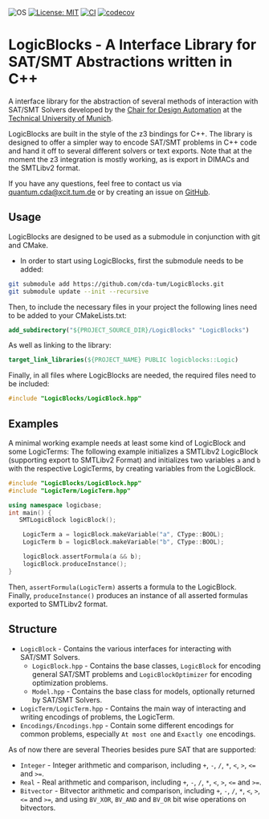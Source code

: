 ![OS](https://img.shields.io/badge/os-linux%20%7C%20macos%20%7C%20windows-blue?style=flat-square)
[![License: MIT](https://img.shields.io/badge/license-MIT-blue.svg?style=flat-square)](https://opensource.org/licenses/MIT)
[![CI](https://img.shields.io/github/actions/workflow/status/cda-tum/LogicBlocks/ci.yml?branch=main&style=flat-square&logo=github&label=c%2B%2B)](https://github.com/cda-tum/LogicBlocks/actions/workflows/ci.yml)
[![codecov](https://img.shields.io/codecov/c/github/cda-tum/LogicBlocks?style=flat-square&logo=codecov)](https://codecov.io/gh/cda-tum/LogicBlocks)

# LogicBlocks - A Interface Library for SAT/SMT Abstractions written in C++

A interface library for the abstraction of several methods of interaction with SAT/SMT Solvers developed by the [Chair for Design Automation](https://www.cda.cit.tum.de/) at the [Technical University of Munich](https://www.tum.de/).

LogicBlocks are built in the style of the z3 bindings for C++. The library is designed to offer a simpler way to encode SAT/SMT problems in C++ code and hand it off to several different solvers or text exports.
Note that at the moment the z3 integration is mostly working, as is export in DIMACs and the SMTLibv2 format.

If you have any questions, feel free to contact us via [quantum.cda@xcit.tum.de](mailto:quantum.cda@xcit.tum.de) or by creating an issue on [GitHub](https://github.com/cda-tum/LogicBlocks/issues).

## Usage

LogicBlocks are designed to be used as a submodule in conjunction with git and CMake.

- In order to start using LogicBlocks, first the submodule needs to be added:

```bash
git submodule add https://github.com/cda-tum/LogicBlocks.git
git submodule update --init --recursive
```

Then, to include the necessary files in your project the following lines need to be added to your CMakeLists.txt:

```cmake
add_subdirectory("${PROJECT_SOURCE_DIR}/LogicBlocks" "LogicBlocks")
```

As well as linking to the library:

```cmake
target_link_libraries(${PROJECT_NAME} PUBLIC logicblocks::Logic)
```

Finally, in all files where LogicBlocks are needed, the required files need to be included:

```cpp
#include "LogicBlocks/LogicBlock.hpp"
```

## Examples

A minimal working example needs at least some kind of LogicBlock and some LogicTerms:
The following example initializes a SMTLibv2 LogicBlock (supporting export to SMTLibv2 Format) and initializes two variables `a` and `b` with the respective LogicTerms, by creating variables from the LogicBlock.

```cpp
#include "LogicBlocks/LogicBlock.hpp"
#include "LogicTerm/LogicTerm.hpp"

using namespace logicbase;
int main() {
   SMTLogicBlock logicBlock();

    LogicTerm a = logicBlock.makeVariable("a", CType::BOOL);
    LogicTerm b = logicBlock.makeVariable("b", CType::BOOL);

    logicBlock.assertFormula(a && b);
    logicBlock.produceInstance();
}
```

Then, `assertFormula(LogicTerm)` asserts a formula to the LogicBlock.
Finally, `produceInstance()` produces an instance of all asserted formulas exported to SMTLibv2 format.

## Structure

- `LogicBlock` - Contains the various interfaces for interacting with SAT/SMT Solvers.
  - `LogicBlock.hpp` - Contains the base classes, `LogicBlock` for encoding general SAT/SMT problems and `LogicBlockOptimizer` for encoding optimization problems.
  - `Model.hpp` - Contains the base class for models, optionally returned by SAT/SMT Solvers.
- `LogicTerm/LogicTerm.hpp` - Contains the main way of interacting and writing encodings of problems, the LogicTerm.
- `Encodings/Encodings.hpp` - Contain some different encodings for common problems, especially `At most one` and `Exactly one` encodings.

As of now there are several Theories besides pure SAT that are supported:

- `Integer` - Integer arithmetic and comparison, including `+`, `-`, `/`, `*`, `<`, `>`, `<=` and `>=`.
- `Real` - Real arithmetic and comparison, including `+`, `-`, `/`, `*`, `<`, `>`, `<=` and `>=`.
- `Bitvector` - Bitvector arithmetic and comparison, including `+`, `-`, `/`, `*`, `<`, `>`, `<=` and `>=`, and using `BV_XOR`, `BV_AND` and `BV_OR` bit wise operations on bitvectors.

